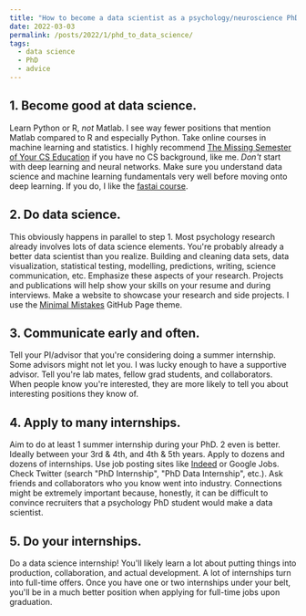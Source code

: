 ```yaml
---
title: "How to become a data scientist as a psychology/neuroscience PhD student"
date: 2022-03-03
permalink: /posts/2022/1/phd_to_data_science/
tags:
  - data science
  - PhD
  - advice
---
```


## 1. Become good at data science.

Learn Python or R, _not_ Matlab. I see way fewer positions that mention Matlab compared to R and especially Python. Take online courses in machine learning and statistics. I highly recommend [The Missing Semester of Your CS Education](https://missing.csail.mit.edu/) if you have no CS background, like me. _Don't_ start with deep learning and neural networks. Make sure you understand data science and machine learning fundamentals very well before moving onto deep learning. If you do, I like the [fastai course](https://course.fast.ai/).

## 2. Do data science.

This obviously happens in parallel to step 1. Most psychology research already involves lots of data science elements. You're probably already a better data scientist than you realize. Building and cleaning data sets, data visualization, statistical testing, modelling, predictions, writing, science communication, etc. Emphasize these aspects of your research. Projects and publications will help show your skills on your resume and during interviews. Make a website to showcase your research and side projects. I use the [Minimal Mistakes](https://mmistakes.github.io/minimal-mistakes/docs/quick-start-guide/) GitHub Page theme.

## 3. Communicate early and often.

Tell your PI/advisor that you're considering doing a summer internship. Some advisors might not let you. I was lucky enough to have a supportive advisor. Tell you're lab mates, fellow grad students, and collaborators. When people know you're interested, they are more likely to tell you about interesting positions they know of.

## 4. Apply to many internships.

Aim to do at least 1 summer internship during your PhD. 2 even is better. Ideally between your 3rd & 4th, and 4th & 5th years. Apply to dozens and dozens of internships. Use job posting sites like [Indeed](indeed.com) or Google Jobs. Check Twitter (search "PhD Internship", "PhD Data Internship", etc.). Ask friends and collaborators who you know went into industry. Connections might be extremely important because, honestly, it can be difficult to convince recruiters that a psychology PhD student would make a data scientist.

## 5. Do your internships.

Do a data science internship! You'll likely learn a lot about putting things into production, collaboration, and actual development. A lot of internships turn into full-time offers. Once you have one or two internships under your belt, you'll be in a much better position when applying for full-time jobs upon graduation.

